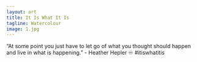 ```yaml
---
layout: art
title: It Is What It Is
tagline: Watercolour
image: 1.jpg
---
```

“At some point you just have to let go of what you thought should happen and live in what is happening.” - Heather Hepler ♾ #itiswhatitis
